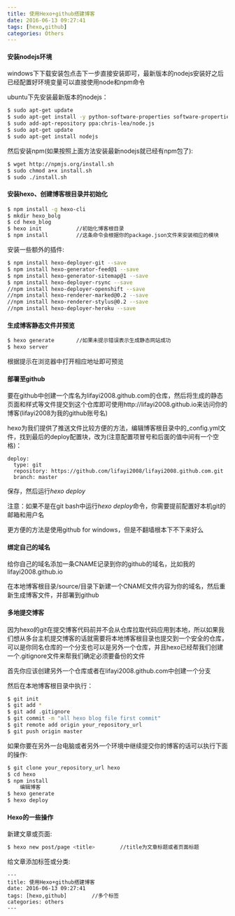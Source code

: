 ```yaml
---
title: 使用Hexo+github搭建博客
date: 2016-06-13 09:27:41
tags: [hexo,github]
categories: Others
---
```


#### 安装nodejs环境

windows下下载安装包点击下一步直接安装即可，最新版本的nodejs安装好之后已经配置好环境变量可以直接使用node和npm命令
<!-- more -->
ubuntu下先安装最新版本的nodejs：

```bash    
$ sudo apt-get update
$ sudo apt-get install -y python-software-properties software-properties-common
$ sudo add-apt-repository ppa:chris-lea/node.js
$ sudo apt-get update
$ sudo apt-get install nodejs
```

然后安装npm(如果按照上面方法安装最新nodejs就已经有npm包了):

```bash
$ wget http://npmjs.org/install.sh
$ sudo chmod a+x install.sh
$ sudo ./install.sh
```

#### 安装hexo、创建博客根目录并初始化

```bash
$ npm install -g hexo-cli
$ mkdir hexo_bolg
$ cd hexo_blog
$ hexo init           //初始化博客根目录
$ npm install         //这条命令会根据你的package.json文件来安装相应的模块
```

安装一些额外的插件:

```bash
$ npm install hexo-deployer-git --save
$ npm install hexo-generator-feed@1 --save
$ npm install hexo-generator-sitemap@1 --save
$ npm install hexo-deployer-rsync --save
//npm install hexo-deployer-openshift --save
//npm install hexo-renderer-marked@0.2 --save
//npm install hexo-renderer-stylus@0.2 --save
//npm install hexo-deployer-heroku --save
```

#### 生成博客静态文件并预览

```bash
$ hexo generate       //如果未提示错误表示生成静态网站成功
$ hexo server
```

根据提示在浏览器中打开相应地址即可预览

#### 部署至github

要在github中创建一个库名为lifayi2008.github.com的仓库，然后将生成的静态页面和样式等文件提交到这个仓库即可使用http://lifayi2008.github.io来访问你的博客(lifayi2008为我的github账号名)

hexo为我们提供了推送文件比较方便的方法，编辑博客根目录中的_config.yml文件，找到最后的deploy配置块，改为(注意配置项冒号和后面的值中间有一个空格)：

    deploy:
      type: git
      repository: https://github.com/lifayi2008/lifayi2008.github.com.git
      branch: master

保存，然后运行*hexo deploy*

注意：如果不是在git bash中运行*hexo deploy*命令，你需要提前配置好本机git的邮箱和用户名

更方便的方法是使用github for windows，但是不翻墙根本下不下来好么

#### 绑定自己的域名

给你自己的域名添加一条CNAME记录到你的github的域名，比如我的lifayi2008.github.io

在本地博客根目录/source/目录下新建一个CNAME文件内容为你的域名，然后重新生成博客文件，并部署到github

#### 多地提交博客

因为hexo的git在提交博客代码前并不会从仓库拉取代码应用到本地，所以如果我们想从多台主机提交博客的话就需要将本地博客根目录也提交到一个安全的仓库，可以是你同名仓库的一个分支也可以是另外一个仓库，并且hexo已经帮我们创建一个.gitignore文件来帮我们确定必须要备份的文件

首先你应该创建另外一个仓库或者在lifayi2008.github.com中创建一个分支

然后在本地博客根目录中执行：

```bash
$ git init
$ git add *
$ git add .gitignore
$ git commit -m "all hexo blog file first commit"
$ git remote add origin your_repository_url
$ git push origin master
```

如果你要在另外一台电脑或者另外一个环境中继续提交你的博客的话可以执行下面的操作:

```bash
$ git clone your_repository_url hexo
$ cd hexo
$ npm install
    编辑博客
$ hexo generate
$ hexo deploy
```

#### Hexo的一些操作

新建文章或页面:

```bash   
$ hexo new post/page <title>        //title为文章标题或者页面标题
```

给文章添加标签或分类:

    ---
    title: 使用Hexo+github搭建博客
    date: 2016-06-13 09:27:41
    tags: [hexo,github]        //多个标签
    categories: others
    ---